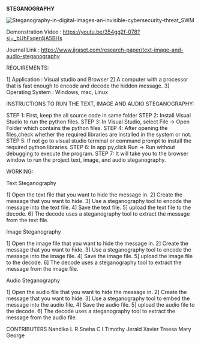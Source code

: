 **STEGANOGRAPHY**

![Steganography-in-digital-images-an-invisible-cybersecurity-threat_SWM](https://github.com/user-attachments/assets/d3fb52b1-9c78-4cd0-8193-822becc02895)


Demonstration Video : https://youtu.be/354gg2f-078?si=_bUhFxqer4jA5BHs

Journal Link : https://www.ijraset.com/research-paper/text-image-and-audio-steganography

REQUIREMENTS:

1] Application : Visual studio and Browser 2] A computer with a processor that is fast enough to encode and decode the hidden message. 3] Operating System : Windows, mac, Linux

INSTRUCTIONS TO RUN THE TEXT, IMAGE AND AUDIO STEGANOGRAPHY:

STEP 1: First, keep the all source code in same folder STEP 2: Install Visual Studio to run the python files. STEP 3: In Visual Studio, select File -> Open Folder which contains the python files. STEP 4: After opening the files,check whether the required libraries are installed in the system or not. STEP 5: If not go to visual studio terminal or command prompt to install the required python libraries. STEP 6: In app.py,click Run -> Run without debugging to execute the program. STEP 7: It will take you to the browser window to run the project text, image, and audio steganography.

WORKING:

Text Steganography

1] Open the text file that you want to hide the message in. 2] Create the message that you want to hide. 3] Use a steganography tool to encode the message into the text file. 4] Save the text file. 5] upload the text file to the decode. 6] The decode uses a steganography tool to extract the message from the text file.

Image Steganography

1] Open the image file that you want to hide the message in. 2] Create the message that you want to hide. 3] Use a steganography tool to encode the message into the image file. 4] Save the image file. 5] upload the image file to the decode. 6] The decode uses a steganography tool to extract the message from the image file.

Audio Steganography

1] Open the audio file that you want to hide the message in. 2] Create the message that you want to hide. 3] Use a steganography tool to embed the message into the audio file. 4] Save the audio file. 5] upload the audio file to the decode. 6] The decode uses a steganography tool to extract the message from the audio file.

CONTRIBUTERS Nandika L R Sneha C I Timothy Jerald Xavier Treesa Mary George
